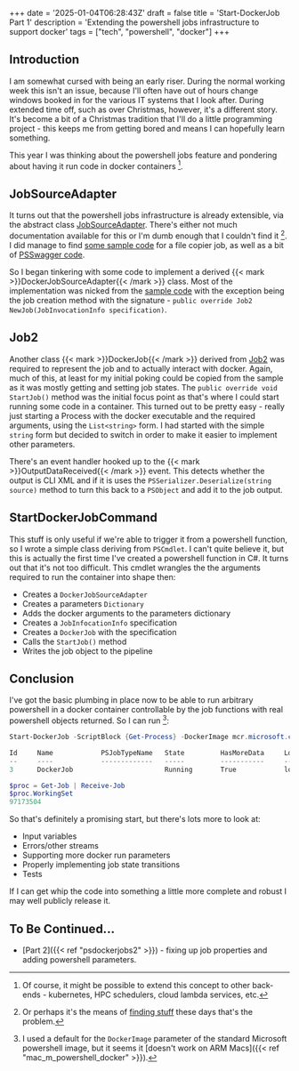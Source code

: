 +++
date = '2025-01-04T06:28:43Z'
draft = false
title = 'Start-DockerJob Part 1'
description = 'Extending the powershell jobs infrastructure to support docker'
tags = ["tech", "powershell", "docker"]
+++

## Introduction

I am somewhat cursed with being an early riser. During the normal working week this isn't an issue, because I'll often have out of hours change windows booked in for the various IT systems that I look after. During extended time off, such as over Christmas, however, it's a different story. It's become a bit of a Christmas tradition that I'll do a little programming project - this keeps me from getting bored and means I can hopefully learn something. 

This year I was thinking about the powershell jobs feature and pondering about having it run code in docker containers [^whyjustdocker].

## JobSourceAdapter

It turns out that the powershell jobs infrastructure is already extensible, via the abstract class [JobSourceAdapter](https://learn.microsoft.com/en-us/dotnet/api/system.management.automation.jobsourceadapter?view=powershellsdk-7.4.0). There's either not much documentation available for this or I'm dumb enough that I couldn't find it [^google]. I did manage to find [some sample code](https://github.com/microsoft/Windows-classic-samples/blob/main/Samples/PowerShell/JobSourceAdapter/cs/JobSourceAdapterSample.cs) for a file copier job, as well as a bit of [PSSwagger code](https://www.powershellgallery.com/packages/Azs.Update.Admin/0.2.0/Content/PSSwaggerUtility%5CPSSwaggerNetUtilities.Core.Code.ps1).

So I began tinkering with some code to implement a derived {{< mark >}}DockerJobSourceAdapter{{< /mark >}} class. Most of the implementation was nicked from the [sample code](https://github.com/microsoft/Windows-classic-samples/blob/main/Samples/PowerShell/JobSourceAdapter/cs/JobSourceAdapterSample.cs) with the exception being the job creation method with the signature - `public override Job2 NewJob(JobInvocationInfo specification)`. 

## Job2

Another class {{< mark >}}DockerJob{{< /mark >}} derived from [Job2](https://github.com/PowerShell/PowerShell/blob/c066cd85aa5c0dec8bb4a7007f86431693bf0542/src/System.Management.Automation/engine/remoting/client/Job2.cs) was required to represent the job and to actually interact with docker. Again, much of this, at least for my initial poking could be copied from the sample as it was mostly getting and setting job states. The `public override void StartJob()` method was the initial focus point as that's where I could start running some code in a container. This turned out to be pretty easy - really just starting a Process with the docker executable and the required arguments, using the `List<string>` form. I had started with the simple `string` form but decided to switch in order to make it easier to implement other parameters. 

There's an event handler hooked up to the {{< mark >}}OutputDataReceived{{< /mark >}} event. This detects whether the output is CLI XML and if it is uses the `PSSerializer.Deserialize(string source)` method to turn this back to a `PSObject` and add it to the job output.

## StartDockerJobCommand

This stuff is only useful if we're able to trigger it from a powershell function, so I wrote a simple class deriving from `PSCmdlet`. I can't quite believe it, but this is actually the first time I've created a powershell function in C#. It turns out that it's not too difficult. This cmdlet wrangles the the arguments required to run the container into shape then:
* Creates a `DockerJobSourceAdapter`
* Creates a parameters `Dictionary`
* Adds the docker arguments to the parameters dictionary
* Creates a `JobInfocationInfo` specification
* Creates a `DockerJob` with the specification
* Calls the `StartJob()` method
* Writes the job object to the pipeline

## Conclusion

I've got the basic plumbing in place now to be able to run arbitrary powershell in a docker container controllable by the job functions with real powershell objects returned. So I can run [^dockerimage]:
```powershell
Start-DockerJob -ScriptBlock {Get-Process} -DockerImage mcr.microsoft.com/powershell:preview-mariner-2.0-arm64

Id     Name            PSJobTypeName   State         HasMoreData     Location             Command
--     ----            -------------   -----         -----------     --------             -------
3      DockerJob                       Running       True            localhost

$proc = Get-Job | Receive-Job 
$proc.WorkingSet
97173504
```

So that's definitely a promising start, but there's lots more to look at:

* Input variables
* Errors/other streams
* Supporting more docker run parameters
* Properly implementing job state transitions
* Tests

If I can get whip the code into something a little more complete and robust I may well publicly release it.

## To Be Continued...
* [Part 2]({{< ref "psdockerjobs2" >}}) - fixing up job properties and adding powershell parameters.

[^google]: Or perhaps it's the means of [finding stuff](https://pluralistic.net/2023/10/03/not-feeling-lucky/) these days that's the problem.

[^whyjustdocker]: Of course, it might be possible to extend this concept to other back-ends - kubernetes, HPC schedulers, cloud lambda services, etc.

[^dockerimage]: I used a default for the `DockerImage` parameter of the standard Microsoft powershell image, but it seems it [doesn't work on ARM Macs]({{< ref "mac_m_powershell_docker" >}}).